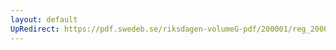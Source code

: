 ```yaml
---
layout: default
UpRedirect: https://pdf.swedeb.se/riksdagen-volumeG-pdf/200001/reg_200001/reg_200001_0375.pdf
---
```

